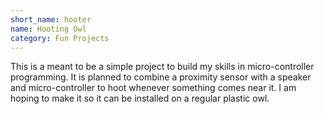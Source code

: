 ```yaml
---
short_name: hooter
name: Hooting Owl
category: Fun Projects
---
```

This is a meant to be a simple project to build my skills in micro-controller programming. It is planned to combine a proximity sensor with a speaker and micro-controller to hoot whenever something comes near it. I am hoping to make it so it can be installed on a regular plastic owl.
